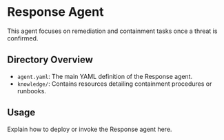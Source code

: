 # Response Agent

This agent focuses on remediation and containment tasks once a threat is confirmed.

## Directory Overview

- `agent.yaml`: The main YAML definition of the Response agent.
- `knowledge/`: Contains resources detailing containment procedures or runbooks.

## Usage

Explain how to deploy or invoke the Response agent here.
